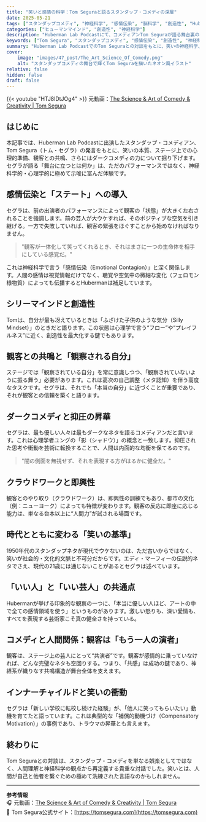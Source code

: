 ```yaml
---
title: "笑いと感情の科学：Tom Seguraと語るスタンダップ・コメディの深層"
date: 2025-05-21
tags: ["スタンダップコメディ", "神経科学", "感情伝染", "脳科学", "創造性", "Huberman Lab"]
categories: ["ヒューマンマインド", "創造性", "神経科学"]
description: "Huberman Lab Podcastにて、コメディアンTom Seguraが語る舞台裏の心理、感情伝染、創造性のプロセス、そしてスタンダップ・コメディの芸術性。"
keywords: ["Tom Segura", "スタンダップコメディ", "感情伝染", "創造性", "神経科学", "脳", "笑い", "トラウマと芸術"]
summary: "Huberman Lab PodcastでのTom Seguraとの対談をもとに、笑いの神経科学、ステージパフォーマンスの心理、ダークコメディの力、人間関係と共感の役割など、スタンダップ・コメディの本質に迫る。"
cover:
    image: "images/47_post/The_Art_Science_Of_Comedy.png"
    alt: "スタンダップコメディの舞台で輝くTom Seguraを描いたネオン風イラスト"
relative: false
hidden: false
draft: false
---
```


{{< youtube "HTJ8lDtJOg4" >}}
元動画：[The Science & Art of Comedy & Creativity | Tom Segura](https://www.youtube.com/watch?v=HTJ8lDtJOg4)  

## はじめに

本記事では、Huberman Lab Podcastに出演したスタンダップ・コメディアン、Tom Segura（トム・セグラ）の発言をもとに、笑いの本質、ステージ上での心理的準備、観客との共鳴、さらにはダークコメディの力について掘り下げます。セグラが語る「舞台に立つとは何か」は、ただのパフォーマンスではなく、神経科学的・心理学的に極めて示唆に富んだ体験です。

## 感情伝染と「ステート」への導入

セグラは、前の出演者のパフォーマンスによって観客の「状態」が大きく左右されることを強調します。前の芸人が大ウケすれば、そのポジティブな空気を引き継げる。一方で失敗していれば、観客の緊張をほぐすことから始めなければなりません。

> "観客が一体化して笑ってくれるとき、それはまさに一つの生命体を相手にしている感覚だ。"

これは神経科学で言う「感情伝染（Emotional Contagion）」と深く関係します。人間の感情は視覚情報だけでなく、聴覚や空気中の微細な変化（フェロモン様物質）によっても伝播するとHubermanは補足しています。

## シリーマインドと創造性

Tomは、自分が最も冴えているときは「ふざけた子供のような気分（Silly Mindset）」のときだと語ります。この状態は心理学で言う“フロー”や“プレイフルネス”に近く、創造性を最大化する鍵でもあります。

## 観客との共鳴と「観察される自分」

ステージでは「観察されている自分」を常に意識しつつ、「観察されていないように振る舞う」必要があります。これは高次の自己調整（メタ認知）を伴う高度なタスクです。セグラは、それでも「本当の自分」に近づくことが重要であり、それが観客との信頼を築くと語ります。

## ダークコメディと抑圧の昇華

セグラは、最も優しい人々は最もダークなネタを語るコメディアンだと言います。これは心理学者ユングの「影（シャドウ）」の概念と一致します。抑圧された思考や衝動を芸術に転換することで、人間は内面的な均衡を保てるのです。

> "闇の側面を無視せず、それを表現する方がはるかに健全だ。"

## クラウドワークと即興性

観客とのやり取り（クラウドワーク）は、即興性の訓練でもあり、都市の文化（例：ニューヨーク）によっても特徴が変わります。観客の反応に即座に応じる能力は、単なる台本以上に“人間力”が試される場面です。

## 時代とともに変わる「笑いの基準」

1950年代のスタンダップネタが現代でウケないのは、ただ古いからではなく、笑いが社会的・文化的文脈と不可分だからです。エディ・マーフィーの伝説的ネタでさえ、現代の21歳には通じないことがあるとセグラは述べています。

## 「いい人」と「いい芸人」の共通点

Hubermanが挙げる印象的な観察の一つに、「本当に優しい人ほど、アートの中で全ての感情領域を使う」というものがあります。激しい怒りも、深い愛情も、すべてを表現する芸術家こそ真の健全さを持っている。

## コメディと人間関係：観客は「もう一人の演者」

観客は、ステージ上の芸人にとって“共演者”です。観客が感情的に乗っていなければ、どんな完璧なネタも空回りする。つまり、「共感」は成功の鍵であり、神経系が織りなす共鳴構造が舞台全体を支えます。

## インナーチャイルドと笑いの衝動

セグラは「新しい学校に転校し続けた経験」が、「他人に笑ってもらいたい」動機を育てたと語っています。これは典型的な「補償的動機づけ（Compensatory Motivation）」の事例であり、トラウマの昇華とも言えます。

## 終わりに

Tom Seguraとの対談は、スタンダップ・コメディを単なる娯楽としてではなく、人間理解と神経科学の観点から再定義する貴重な対話でした。笑いとは、人間が自己と他者を繋ぐための極めて洗練された言語なのかもしれません。

---

**参考情報**  
🎧 元動画：[The Science & Art of Comedy & Creativity | Tom Segura](https://www.youtube.com/watch?v=HTJ8lDtJOg4)  
🎤 Tom Segura公式サイト：[https://tomsegura.com](https://tomsegura.com)